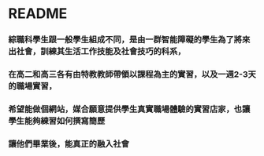 # README

### 綜職科學生跟一般學生組成不同，是由一群智能障礙的學生為了將來出社會，訓練其生活工作技能及社會技巧的科系，
### 在高二和高三各有由特教教師帶領以課程為主的實習，以及一週2-3天的職場實習，
### 希望能做個網站，媒合願意提供學生真實職場體驗的實習店家，也讓學生能夠練習如何撰寫簡歷
### 讓他們畢業後，能真正的融入社會
